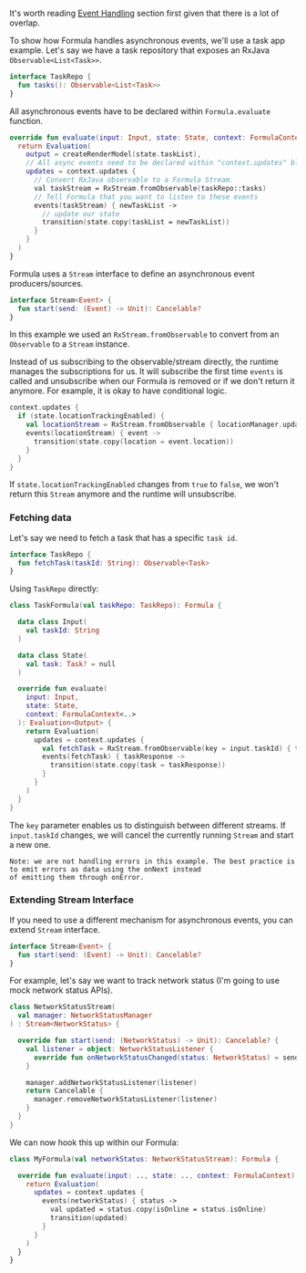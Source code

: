 It's worth reading [Event Handling](events.md) section first given that there is a lot of overlap.

To show how Formula handles asynchronous events, we'll use a task app example. Let's say we have
a task repository that exposes an RxJava `Observable<List<Task>>`.
```kotlin
interface TaskRepo {
  fun tasks(): Observable<List<Task>>
}
```

All asynchronous events have to be declared within `Formula.evaluate` function.
```kotlin
override fun evaluate(input: Input, state: State, context: FormulaContext): ... {
  return Evaluation(
    output = createRenderModel(state.taskList),
    // All async events need to be declared within "context.updates" block.
    updates = context.updates {
      // Convert RxJava observable to a Formula Stream.
      val taskStream = RxStream.fromObservable(taskRepo::tasks)
      // Tell Formula that you want to listen to these events
      events(taskStream) { newTaskList ->
        // update our state
        transition(state.copy(taskList = newTaskList))
      }
    }
  )
}

```

Formula uses a `Stream` interface to define an asynchronous event producers/sources.
```kotlin
interface Stream<Event> {
  fun start(send: (Event) -> Unit): Cancelable?
}
```

In this example we used an `RxStream.fromObservable` to convert from an `Observable` to a `Stream` instance.

Instead of us subscribing to the observable/stream directly, the runtime manages the subscriptions for us.
It will subscribe the first time `events` is called and unsubscribe when our Formula is removed or
if we don't return it anymore. For example, it is okay to have conditional logic.
```kotlin
context.updates {
  if (state.locationTrackingEnabled) {
    val locationStream = RxStream.fromObservable { locationManager.updates() }
    events(locationStream) { event ->
      transition(state.copy(location = event.location))
    }
  }
}
```

If `state.locationTrackingEnabled` changes from `true` to `false`, we won't return this `Stream`
anymore and the runtime will unsubscribe.

### Fetching data
Let's say we need to fetch a task that has a specific `task id`.
```kotlin
interface TaskRepo {
  fun fetchTask(taskId: String): Observable<Task>
}
```

Using `TaskRepo` directly:
```kotlin
class TaskFormula(val taskRepo: TaskRepo): Formula {

  data class Input(
    val taskId: String
  )

  data class State(
    val task: Task? = null
  )

  override fun evaluate(
    input: Input,
    state: State,
    context: FormulaContext<..>
  ): Evaluation<Output> {
    return Evaluation(
      updates = context.updates {
        val fetchTask = RxStream.fromObservable(key = input.taskId) { taskRepo.fetchTask(input.taskId) }
        events(fetchTask) { taskResponse ->
          transition(state.copy(task = taskResponse))
        }
      }
    )
  }
}
```

The `key` parameter enables us to distinguish between different streams. If `input.taskId` changes, we will
cancel the currently running `Stream` and start a new one.

```
Note: we are not handling errors in this example. The best practice is to emit errors as data using the onNext instead
of emitting them through onError.
```

### Extending Stream Interface
If you need to use a different mechanism for asynchronous events, you can extend `Stream` interface.
```kotlin
interface Stream<Event> {
  fun start(send: (Event) -> Unit): Cancelable?
}
```


For example, let's say we want to track network status (I'm going to use mock network status APIs).
```kotlin
class NetworkStatusStream(
  val manager: NetworkStatusManager
) : Stream<NetworkStatus> {

  override fun start(send: (NetworkStatus) -> Unit): Cancelable? {
    val listener = object: NetworkStatusListener {
      override fun onNetworkStatusChanged(status: NetworkStatus) = send(status)
    }

    manager.addNetworkStatusListener(listener)
    return Cancelable {
      manager.removeNetworkStatusListener(listener)
    }
  }
}
```

We can now hook this up within our Formula:
```kotlin
class MyFormula(val networkStatus: NetworkStatusStream): Formula {

  override fun evaluate(input: .., state: .., context: FormulaContext): .. {
    return Evaluation(
      updates = context.updates {
        events(networkStatus) { status ->
          val updated = status.copy(isOnline = status.isOnline)
          transition(updated)
        }
      }
    )
  }
}
```
